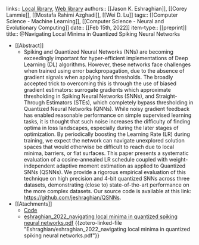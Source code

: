 links:: [Local library](zotero://select/library/items/VQC8BJ49), [Web library](https://www.zotero.org/users/8224007/items/VQC8BJ49)
authors:: [[Jason K. Eshraghian]], [[Corey Lammie]], [[Mostafa Rahimi Azghadi]], [[Wei D. Lu]]
tags:: [[Computer Science - Machine Learning]], [[Computer Science - Neural and Evolutionary Computing]]
date:: [[Feb 15th, 2022]]
item-type:: [[preprint]]
title:: @Navigating Local Minima in Quantized Spiking Neural Networks

- [[Abstract]]
	- Spiking and Quantized Neural Networks (NNs) are becoming exceedingly important for hyper-efficient implementations of Deep Learning (DL) algorithms. However, these networks face challenges when trained using error backpropagation, due to the absence of gradient signals when applying hard thresholds. The broadly accepted trick to overcoming this is through the use of biased gradient estimators: surrogate gradients which approximate thresholding in Spiking Neural Networks (SNNs), and Straight-Through Estimators (STEs), which completely bypass thresholding in Quantized Neural Networks (QNNs). While noisy gradient feedback has enabled reasonable performance on simple supervised learning tasks, it is thought that such noise increases the difficulty of finding optima in loss landscapes, especially during the later stages of optimization. By periodically boosting the Learning Rate (LR) during training, we expect the network can navigate unexplored solution spaces that would otherwise be difficult to reach due to local minima, barriers, or flat surfaces. This paper presents a systematic evaluation of a cosine-annealed LR schedule coupled with weight-independent adaptive moment estimation as applied to Quantized SNNs (QSNNs). We provide a rigorous empirical evaluation of this technique on high precision and 4-bit quantized SNNs across three datasets, demonstrating (close to) state-of-the-art performance on the more complex datasets. Our source code is available at this link: https://github.com/jeshraghian/QSNNs.
- [[Atachments]]
	- [Code](https://github.com/jeshraghian/QSNNs)
	- [eshraghian_2022_navigating local minima in quantized spiking neural networks.pdf](zotero://select/library/items/77FA44SQ) {{zotero-linked-file "Eshraghian/eshraghian_2022_navigating local minima in quantized spiking neural networks.pdf"}}